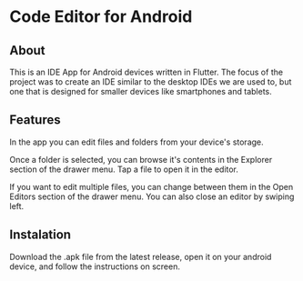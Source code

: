 # Code Editor for Android

## About
This is an IDE App for Android devices written in Flutter. The focus of the project was to create an IDE similar to the desktop IDEs we are used to, but one that is designed for smaller devices like smartphones and tablets.

## Features
In the app you can edit files and folders from your device's storage.

Once a folder is selected, you can browse it's contents in the Explorer section of the drawer menu. Tap a file to open it in the editor.

If you want to edit multiple files, you can change between them in the Open Editors section of the drawer menu. You can also close an editor by swiping left.

## Instalation

Download the .apk file from the latest release, open it on your android device, and follow the instructions on screen.
